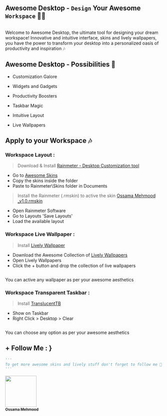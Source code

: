 ## Awesome Desktop - `Design` Your Awesome `Workspace` 🎉🎶

<p align="left">
  <img alt="" style="{max-height: 20px}" src="./Awesome Previews/Ossama's Desktop.gif">
</p>

<p>
Welcome to Awesome Desktop, the ultimate tool for designing your dream workspace! Innovative and intuitive interface, skins and lively wallpapers, you have the power to transform your desktop into a personalized oasis of productivity and inspiration 🎶
</p>

## Awesome Desktop - Possibilities 🎉

- Customization Galore

- Widgets and Gadgets

- Productivity Boosters

- Taskbar Magic

- Intuitive Layout

- Live Wallpapers

## Apply to your Workspace 🎶

### Workspace Layout :

> Download & Install <a href="https://www.rainmeter.net" target="_blank">Rainmeter - Desktop Customization tool</a>

- Go to <a href="Awesome Skins" target="_blank">Awesome Skins</a>
- Copy the skins inside the folder
- Paste to Rainmeter\Skins folder in Documents

> Install the Rainmeter (.rmskin) to active the skin <a href="Awesome Skins/Ossama Mehmood _v1.0.rmskin" target="_blank">Ossama Mehmood _v1.0.rmskin</a>

- Open Rainmeter Software
- Go to Layouts 'Save Layouts'
- Load the available layout

### Workspace Live Wallpaper :

> Install <a href="https://apps.microsoft.com/store/detail/lively-wallpaper/9NTM2QC6QWS7">Lively Wallpaper</a>
- Download the Awesome Collection of <a href="Lively Wallpapers">Lively Wallpapers</a>
- Open Lively Wallpapers
- Click the + button and drop the collection of live wallpapers

<p align="left">
  <img alt="" style="{max-height: 20px}" src="./Awesome Previews/Ossama's Skin.gif">
</p>

You can active any wallpaper as per your awesome aesthetics 

### Workspace Transparent Taskbar :

> Install <a href="https://apps.microsoft.com/store/detail/translucenttb/9PF4KZ2VN4W9">TranslucentTB</a>
- Show on Taskbar
- Right Click > Desktop > Clear

<p align="left">
  <img alt="" style="{max-height: 20px}" src="./Awesome Previews/Ossama's Taskbar.gif">
</p>

You can choose any option as per your awesome aesthetics

## + Follow Me : } 

```py
'''
To get more awesome skins and lively stuff don't forget to follow me 🚀
'''
```

<tr><td align="center"><a href="https://github.com/ossamamehmood"><kbd><img src="https://avatars3.githubusercontent.com/ossamamehmood?size=100" width="100px;" alt=""/></kbd><br /><sub><b>Ossama Mehmood</b></sub></a><br /></td>

</tr>
